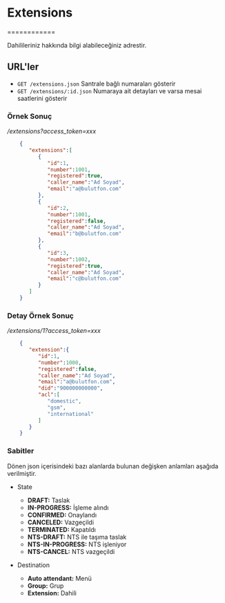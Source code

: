 # Extensions
============

Dahilileriniz hakkında bilgi alabileceğiniz adrestir.

## URL'ler
* `GET /extensions.json` Santrale bağlı numaraları gösterir
* `GET /extensions/:id.json` Numaraya ait detayları ve varsa mesai saatlerini gösterir

### Örnek Sonuç

*/extensions?access_token=xxx*

```json
    {
       "extensions":[
          {
             "id":1,
             "number":1001,
             "registered":true,
             "caller_name":"Ad Soyad",
             "email":"a@bulutfon.com"
          },
          {
             "id":2,
             "number":1001,
             "registered":false,
             "caller_name":"Ad Soyad",
             "email":"b@bulutfon.com"
          },
          {
             "id":3,
             "number":1002,
             "registered":true,
             "caller_name":"Ad Soyad",
             "email":"c@bulutfon.com"
          }
       ]
    }
```

### Detay Örnek Sonuç

*/extensions/1?access_token=xxx*

```json
    {
       "extension":{
          "id":1,
          "number":1000,
          "registered":false,
          "caller_name":"Ad Soyad",
          "email":"a@bulutfon.com",
          "did":"900000000000",
          "acl":[
             "domestic",
             "gsm",
             "international"
          ]
       }
    }
```

### Sabitler

Dönen json içerisindeki bazı alanlarda bulunan değişken anlamları aşağıda verilmiştir.

* State
    * **DRAFT:** Taslak
    * **IN-PROGRESS:** İşleme alındı
    * **CONFIRMED:** Onaylandı
    * **CANCELED:** Vazgeçildi
    * **TERMINATED:** Kapatıldı
    * **NTS-DRAFT:** NTS ile taşıma taslak
    * **NTS-IN-PROGRESS:** NTS işleniyor
    * **NTS-CANCEL:** NTS vazgeçildi

* Destination
    * **Auto attendant:** Menü
    * **Group:** Grup
    * **Extension:** Dahili